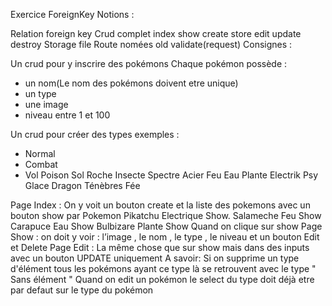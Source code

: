 Exercice ForeignKey
Notions :

Relation foreign key
Crud complet
index
show
create
store
edit
update
destroy
Storage file
Route nomées
old
validate(request)
Consignes :

Un crud pour y inscrire des pokémons
Chaque pokémon possède :

- un nom(Le nom des pokémons doivent etre unique)
- un type
- une image
- niveau entre 1 et 100

Un crud pour créer des types exemples :
- Normal
- Combat
- Vol
Poison
Sol
Roche
Insecte
Spectre
Acier
Feu
Eau
Plante
Electrik
Psy
Glace
Dragon
Ténèbres
Fée


Page Index :
On y voit un bouton create et la liste des pokemons avec un bouton show par Pokemon
Pikatchu Electrique Show.
Salameche Feu Show
Carapuce Eau Show
Bulbizare Plante Show
Quand on clique sur show
Page Show :
on doit y voir : l’image , le nom , le type , le niveau et un bouton Edit et Delete
Page Edit :
La même chose que sur show mais dans des inputs avec un bouton UPDATE uniquement
A savoir:
Si on supprime un type d'élément tous les pokémons ayant ce type là se retrouvent avec le type " Sans élément "
Quand on edit un pokémon le select du type doit déjà etre par defaut sur le type du pokémon